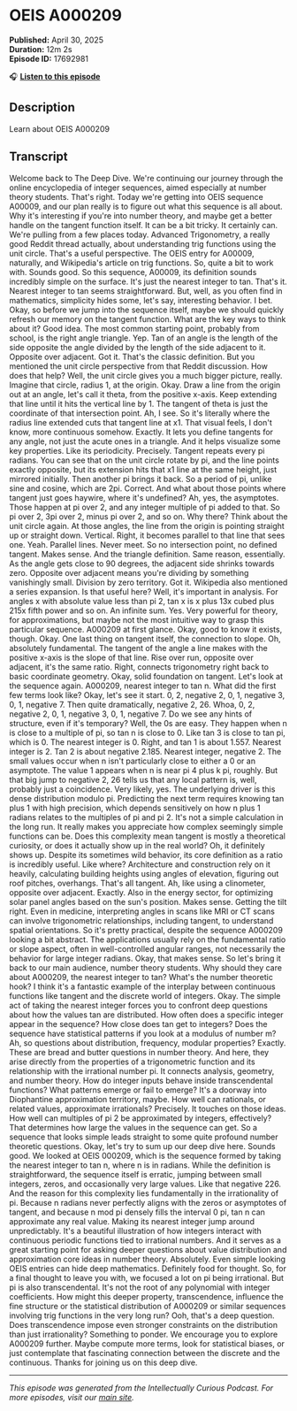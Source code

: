 # OEIS A000209

**Published:** April 30, 2025  
**Duration:** 12m 2s  
**Episode ID:** 17692981

🎧 **[Listen to this episode](https://intellectuallycurious.buzzsprout.com/2529712/episodes/17692981-oeis-a000209)**

## Description

Learn about OEIS A000209

## Transcript

Welcome back to The Deep Dive. We're continuing our journey through the online encyclopedia of integer sequences, aimed especially at number theory students. That's right. Today we're getting into OEIS sequence A00009, and our plan really is to figure out what this sequence is all about. Why it's interesting if you're into number theory, and maybe get a better handle on the tangent function itself. It can be a bit tricky. It certainly can. We're pulling from a few places today. Advanced Trigonometry, a really good Reddit thread actually, about understanding trig functions using the unit circle. That's a useful perspective. The OEIS entry for A00009, naturally, and Wikipedia's article on trig functions. So, quite a bit to work with. Sounds good. So this sequence, A00009, its definition sounds incredibly simple on the surface. It's just the nearest integer to tan. That's it. Nearest integer to tan seems straightforward. But, well, as you often find in mathematics, simplicity hides some, let's say, interesting behavior. I bet. Okay, so before we jump into the sequence itself, maybe we should quickly refresh our memory on the tangent function. What are the key ways to think about it? Good idea. The most common starting point, probably from school, is the right angle triangle. Yep. Tan of an angle is the length of the side opposite the angle divided by the length of the side adjacent to it. Opposite over adjacent. Got it. That's the classic definition. But you mentioned the unit circle perspective from that Reddit discussion. How does that help? Well, the unit circle gives you a much bigger picture, really. Imagine that circle, radius 1, at the origin. Okay. Draw a line from the origin out at an angle, let's call it theta, from the positive x-axis. Keep extending that line until it hits the vertical line by 1. The tangent of theta is just the coordinate of that intersection point. Ah, I see. So it's literally where the radius line extended cuts that tangent line at x1. That visual feels, I don't know, more continuous somehow. Exactly. It lets you define tangents for any angle, not just the acute ones in a triangle. And it helps visualize some key properties. Like its periodicity. Precisely. Tangent repeats every pi radians. You can see that on the unit circle rotate by pi, and the line points exactly opposite, but its extension hits that x1 line at the same height, just mirrored initially. Then another pi brings it back. So a period of pi, unlike sine and cosine, which are 2pi. Correct. And what about those points where tangent just goes haywire, where it's undefined? Ah, yes, the asymptotes. Those happen at pi over 2, and any integer multiple of pi added to that. So pi over 2, 3pi over 2, minus pi over 2, and so on. Why there? Think about the unit circle again. At those angles, the line from the origin is pointing straight up or straight down. Vertical. Right, it becomes parallel to that line that sees one. Yeah. Parallel lines. Never meet. So no intersection point, no defined tangent. Makes sense. And the triangle definition. Same reason, essentially. As the angle gets close to 90 degrees, the adjacent side shrinks towards zero. Opposite over adjacent means you're dividing by something vanishingly small. Division by zero territory. Got it. Wikipedia also mentioned a series expansion. Is that useful here? Well, it's important in analysis. For angles x with absolute value less than pi 2, tan x is x plus 13x cubed plus 215x fifth power and so on. An infinite sum. Yes. Very powerful for theory, for approximations, but maybe not the most intuitive way to grasp this particular sequence. A000209 at first glance. Okay, good to know it exists, though. Okay. One last thing on tangent itself, the connection to slope. Oh, absolutely fundamental. The tangent of the angle a line makes with the positive x-axis is the slope of that line. Rise over run, opposite over adjacent, it's the same ratio. Right, connects trigonometry right back to basic coordinate geometry. Okay, solid foundation on tangent. Let's look at the sequence again. A000209, nearest integer to tan n. What did the first few terms look like? Okay, let's see it start. 0, 2, negative 2, 0, 1, negative 3, 0, 1, negative 7. Then quite dramatically, negative 2, 26. Whoa, 0, 2, negative 2, 0, 1, negative 3, 0, 1, negative 7. Do we see any hints of structure, even if it's temporary? Well, the 0s are easy. They happen when n is close to a multiple of pi, so tan n is close to 0. Like tan 3 is close to tan pi, which is 0. The nearest integer is 0. Right, and tan 1 is about 1.557. Nearest integer is 2. Tan 2 is about negative 2.185. Nearest integer, negative 2. The small values occur when n isn't particularly close to either a 0 or an asymptote. The value 1 appears when n is near pi 4 plus k pi, roughly. But that big jump to negative 2, 26 tells us that any local pattern is, well, probably just a coincidence. Very likely, yes. The underlying driver is this dense distribution modulo pi. Predicting the next term requires knowing tan plus 1 with high precision, which depends sensitively on how n plus 1 radians relates to the multiples of pi and pi 2. It's not a simple calculation in the long run. It really makes you appreciate how complex seemingly simple functions can be. Does this complexity mean tangent is mostly a theoretical curiosity, or does it actually show up in the real world? Oh, it definitely shows up. Despite its sometimes wild behavior, its core definition as a ratio is incredibly useful. Like where? Architecture and construction rely on it heavily, calculating building heights using angles of elevation, figuring out roof pitches, overhangs. That's all tangent. Ah, like using a clinometer, opposite over adjacent. Exactly. Also in the energy sector, for optimizing solar panel angles based on the sun's position. Makes sense. Getting the tilt right. Even in medicine, interpreting angles in scans like MRI or CT scans can involve trigonometric relationships, including tangent, to understand spatial orientations. So it's pretty practical, despite the sequence A000209 looking a bit abstract. The applications usually rely on the fundamental ratio or slope aspect, often in well-controlled angular ranges, not necessarily the behavior for large integer radians. Okay, that makes sense. So let's bring it back to our main audience, number theory students. Why should they care about A000209, the nearest integer to tan? What's the number theoretic hook? I think it's a fantastic example of the interplay between continuous functions like tangent and the discrete world of integers. Okay. The simple act of taking the nearest integer forces you to confront deep questions about how the values tan are distributed. How often does a specific integer appear in the sequence? How close does tan get to integers? Does the sequence have statistical patterns if you look at a modulus of number m? Ah, so questions about distribution, frequency, modular properties? Exactly. These are bread and butter questions in number theory. And here, they arise directly from the properties of a trigonometric function and its relationship with the irrational number pi. It connects analysis, geometry, and number theory. How do integer inputs behave inside transcendental functions? What patterns emerge or fail to emerge? It's a doorway into Diophantine approximation territory, maybe. How well can rationals, or related values, approximate irrationals? Precisely. It touches on those ideas. How well can multiples of pi 2 be approximated by integers, effectively? That determines how large the values in the sequence can get. So a sequence that looks simple leads straight to some quite profound number theoretic questions. Okay, let's try to sum up our deep dive here. Sounds good. We looked at OEIS 000209, which is the sequence formed by taking the nearest integer to tan n, where n is in radians. While the definition is straightforward, the sequence itself is erratic, jumping between small integers, zeros, and occasionally very large values. Like that negative 226. And the reason for this complexity lies fundamentally in the irrationality of pi. Because n radians never perfectly aligns with the zeros or asymptotes of tangent, and because n mod pi densely fills the interval 0 pi, tan n can approximate any real value. Making its nearest integer jump around unpredictably. It's a beautiful illustration of how integers interact with continuous periodic functions tied to irrational numbers. And it serves as a great starting point for asking deeper questions about value distribution and approximation core ideas in number theory. Absolutely. Even simple looking OEIS entries can hide deep mathematics. Definitely food for thought. So, for a final thought to leave you with, we focused a lot on pi being irrational. But pi is also transcendental. It's not the root of any polynomial with integer coefficients. How might this deeper property, transcendence, influence the fine structure or the statistical distribution of A000209 or similar sequences involving trig functions in the very long run? Ooh, that's a deep question. Does transcendence impose even stronger constraints on the distribution than just irrationality? Something to ponder. We encourage you to explore A000209 further. Maybe compute more terms, look for statistical biases, or just contemplate that fascinating connection between the discrete and the continuous. Thanks for joining us on this deep dive.

---
*This episode was generated from the Intellectually Curious Podcast. For more episodes, visit our [main site](https://intellectuallycurious.buzzsprout.com).*
